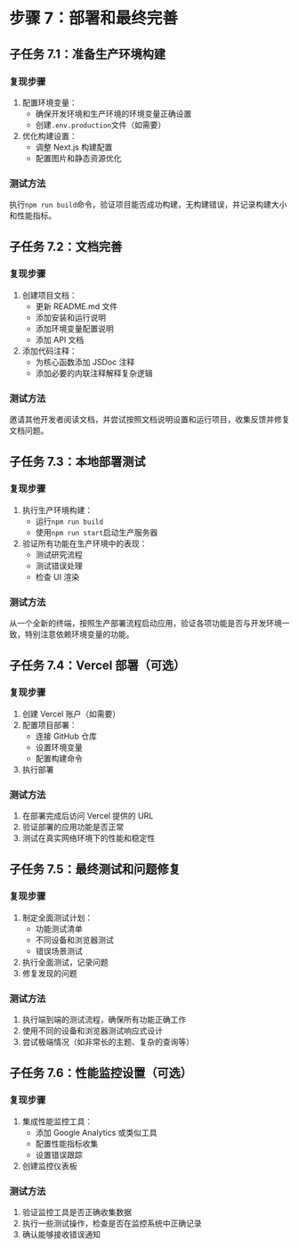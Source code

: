 # 步骤 7：部署和最终完善

## 子任务 7.1：准备生产环境构建

### 复现步骤

1. 配置环境变量：
   - 确保开发环境和生产环境的环境变量正确设置
   - 创建`.env.production`文件（如需要）
2. 优化构建设置：
   - 调整 Next.js 构建配置
   - 配置图片和静态资源优化

### 测试方法

执行`npm run build`命令，验证项目能否成功构建，无构建错误，并记录构建大小和性能指标。

## 子任务 7.2：文档完善

### 复现步骤

1. 创建项目文档：
   - 更新 README.md 文件
   - 添加安装和运行说明
   - 添加环境变量配置说明
   - 添加 API 文档
2. 添加代码注释：
   - 为核心函数添加 JSDoc 注释
   - 添加必要的内联注释解释复杂逻辑

### 测试方法

邀请其他开发者阅读文档，并尝试按照文档说明设置和运行项目，收集反馈并修复文档问题。

## 子任务 7.3：本地部署测试

### 复现步骤

1. 执行生产环境构建：
   - 运行`npm run build`
   - 使用`npm run start`启动生产服务器
2. 验证所有功能在生产环境中的表现：
   - 测试研究流程
   - 测试错误处理
   - 检查 UI 渲染

### 测试方法

从一个全新的终端，按照生产部署流程启动应用，验证各项功能是否与开发环境一致，特别注意依赖环境变量的功能。

## 子任务 7.4：Vercel 部署（可选）

### 复现步骤

1. 创建 Vercel 账户（如需要）
2. 配置项目部署：
   - 连接 GitHub 仓库
   - 设置环境变量
   - 配置构建命令
3. 执行部署

### 测试方法

1. 在部署完成后访问 Vercel 提供的 URL
2. 验证部署的应用功能是否正常
3. 测试在真实网络环境下的性能和稳定性

## 子任务 7.5：最终测试和问题修复

### 复现步骤

1. 制定全面测试计划：
   - 功能测试清单
   - 不同设备和浏览器测试
   - 错误场景测试
2. 执行全面测试，记录问题
3. 修复发现的问题

### 测试方法

1. 执行端到端的测试流程，确保所有功能正确工作
2. 使用不同的设备和浏览器测试响应式设计
3. 尝试极端情况（如非常长的主题、复杂的查询等）

## 子任务 7.6：性能监控设置（可选）

### 复现步骤

1. 集成性能监控工具：
   - 添加 Google Analytics 或类似工具
   - 配置性能指标收集
   - 设置错误跟踪
2. 创建监控仪表板

### 测试方法

1. 验证监控工具是否正确收集数据
2. 执行一些测试操作，检查是否在监控系统中正确记录
3. 确认能够接收错误通知

